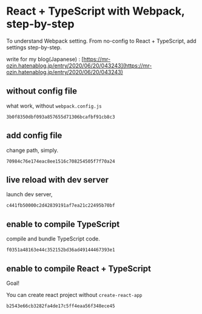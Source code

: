 # React + TypeScript with Webpack, step-by-step

To understand Webpack setting.
From no-config to React + TypeScript, add settings step-by-step.

write for my blog(Japanese) : [https://mr-ozin.hatenablog.jp/entry/2020/06/20/043243](https://mr-ozin.hatenablog.jp/entry/2020/06/20/043243)

## without config file

what work, without `webpack.config.js`

`3b0f8350dbf093a857655d71306bcafbf91cb8c3`

## add config file

change path, simply.

`70984c76e174eac8ee1516c708254505f7f70a24`

## live reload with dev server

launch dev server,

`c441fb50000c2d42839191af7ea21c22495b70bf`

## enable to compile TypeScript

compile and bundle TypeScript code.

`f0351a48163e44c352152bd36ad49144467393e1`

## enable to compile React + TypeScript

Goal!

You can create react project without `create-react-app`

`b2543e66cb3282fa4de17c5ff4eaa56f348ece45`